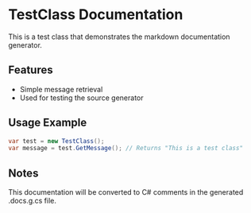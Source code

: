 # TestClass Documentation

This is a test class that demonstrates the markdown documentation generator.

## Features
- Simple message retrieval
- Used for testing the source generator

## Usage Example
```csharp
var test = new TestClass();
var message = test.GetMessage(); // Returns "This is a test class"
```

## Notes
This documentation will be converted to C# comments in the generated .docs.g.cs file.

